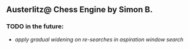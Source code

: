 ## Austerlitz@ Chess Engine by Simon B.

### TODO in the future:

- *apply gradual widening on re-searches in aspiration window search*
